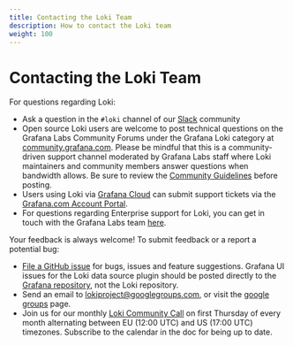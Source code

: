 ```yaml
---
title: Contacting the Loki Team
description: How to contact the Loki team
weight: 100
---
```

# Contacting the Loki Team

For questions regarding Loki:

- Ask a question in the `#loki` channel of our [Slack](https://slack.grafana.com/) community
- Open source Loki users are welcome to post technical questions on the Grafana Labs Community Forums under the Grafana Loki category at [community.grafana.com](https://community.grafana.com). Please be mindful that this is a community-driven support channel moderated by Grafana Labs staff where Loki maintainers and community members answer questions when bandwidth allows. Be sure to review the [Community Guidelines](https://community.grafana.com/guidelines) before posting.
- Users using Loki via [Grafana Cloud](/products/cloud/) can submit support tickets via the [Grafana.com Account Portal](/login).
- For questions regarding Enterprise support for Loki, you can get in touch with the Grafana Labs team [here](/contact?pg=docs).

Your feedback is always welcome! To submit feedback or a report a potential bug:

- [File a GitHub issue](https://github.com/grafana/loki/issues/new) for bugs, issues and feature suggestions. Grafana UI issues for the Loki data source plugin should be posted directly to the [Grafana repository](https://github.com/grafana/grafana/issues/new), not the Loki repository.
- Send an email to [lokiproject@googlegroups.com](mailto:lokiproject@googlegroups.com), or visit the [google groups](https://groups.google.com/forum/#!forum/lokiproject) page.
- Join us for our monthly [Loki Community Call](https://docs.google.com/document/d/1MNjiHQxwFukm2J4NJRWyRgRIiK7VpokYyATzJ5ce-O8/edit?usp=sharing) on first Thursday of every month alternating between EU (12:00 UTC) and US (17:00 UTC) timezones. Subscribe to the calendar in the doc for being up to date.
